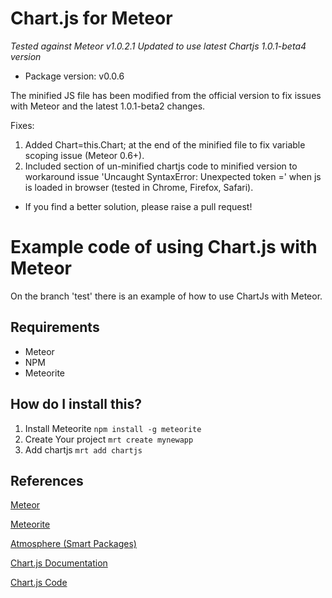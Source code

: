 
# Chart.js for Meteor 

*Tested against Meteor v1.0.2.1*
*Updated to use latest Chartjs 1.0.1-beta4 version*

- Package version: v0.0.6

The minified JS file has been modified from the official version to fix issues with Meteor and the latest 1.0.1-beta2 changes.

Fixes:
1. Added Chart=this.Chart; at the end of the minified file to fix variable scoping issue (Meteor 0.6+).
2. Included section of un-minified chartjs code to minified version to workaround issue 'Uncaught SyntaxError: Unexpected token =' when js is loaded in browser (tested in Chrome, Firefox, Safari). 
  - If you find a better solution, please raise a pull request! 

# Example code of using Chart.js with Meteor

On the branch 'test' there is an example of how to use ChartJs with Meteor.

## Requirements

* Meteor
* NPM
* Meteorite

## How do I install this?

1. Install Meteorite `npm install -g meteorite`
2. Create Your project `mrt create mynewapp`
3. Add chartjs `mrt add chartjs`

## References

[Meteor](http://docs.meteor.com/)

[Meteorite](http://oortcloud.github.com/meteorite/)

[Atmosphere (Smart Packages)](https://atmosphere.meteor.com/wtf/package)

[Chart.js Documentation](http://www.chartjs.org/)

[Chart.js Code](https://github.com/nnnick/Chart.js)

